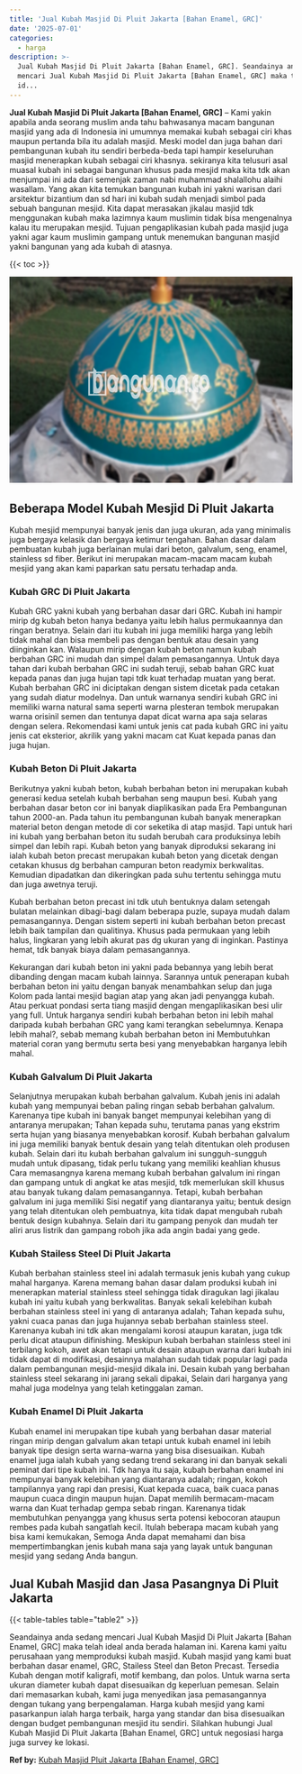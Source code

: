 ```yaml
---
title: 'Jual Kubah Masjid Di Pluit Jakarta [Bahan Enamel, GRC]'
date: '2025-07-01'
categories:
  - harga
description: >-
  Jual Kubah Masjid Di Pluit Jakarta [Bahan Enamel, GRC]. Seandainya anda sedang
  mencari Jual Kubah Masjid Di Pluit Jakarta [Bahan Enamel, GRC] maka telah
  id...
---
```


**Jual Kubah Masjid Di Pluit Jakarta \[Bahan Enamel, GRC\]** – Kami yakin apabila anda seorang muslim anda tahu bahwasanya macam bangunan masjid yang ada di Indonesia ini umumnya memakai kubah sebagai ciri khas maupun pertanda bila itu adalah masjid. Meski model dan juga bahan dari pembangunan kubah itu sendiri berbeda-beda tapi hampir keseluruhan masjid menerapkan kubah sebagai ciri khasnya. sekiranya kita telusuri asal muasal kubah ini sebagai bangunan khusus pada mesjid maka kita tdk akan menjumpai ini ada dari semenjak zaman nabi muhammad shalallohu alaihi wasallam. Yang akan kita temukan bangunan kubah ini yakni warisan dari arsitektur bizantium dan sd hari ini kubah sudah menjadi simbol pada sebuah bangunan mesjid. Kita dapat merasakan jikalau masjid tdk menggunakan kubah maka lazimnya kaum muslimin tidak bisa mengenalnya kalau itu merupakan mesjid. Tujuan pengaplikasian kubah pada masjid juga yakni agar kaum muslimin gampang untuk menemukan bangunan masjid yakni bangunan yang ada kubah di atasnya.

{{< toc >}}

![Jual Kubah Masjid Di Pluit Jakarta [Bahan Enamel, GRC]](/images/jual-kubah-masjid-38.png)

## Beberapa Model Kubah Mesjid Di Pluit Jakarta

Kubah mesjid mempunyai banyak jenis dan juga ukuran, ada yang minimalis juga bergaya kelasik dan bergaya ketimur tengahan. Bahan dasar dalam pembuatan kubah juga berlainan mulai dari beton, galvalum, seng, enamel, stainless sd fiber. Berikut ini merupakan macam-macam macam kubah mesjid yang akan kami paparkan satu persatu terhadap anda.

### Kubah GRC Di Pluit Jakarta

Kubah GRC yakni kubah yang berbahan dasar dari GRC. Kubah ini hampir mirip dg kubah beton hanya bedanya yaitu lebih halus permukaannya dan ringan beratnya. Selain dari itu kubah ini juga memiliki harga yang lebih tidak mahal dan bisa membeli pas dengan bentuk atau desain yang diinginkan kan. Walaupun mirip dengan kubah beton namun kubah berbahan GRC ini mudah dan simpel dalam pemasangannya. Untuk daya tahan dari kubah berbahan GRC ini sudah teruji, sebab bahan GRC kuat kepada panas dan juga hujan tapi tdk kuat terhadap muatan yang berat. Kubah berbahan GRC ini diciptakan dengan sistem dicetak pada cetakan yang sudah diatur modelnya. Dan untuk warnanya sendiri kubah GRC ini memiliki warna natural sama seperti warna plesteran tembok merupakan warna orisinil semen dan tentunya dapat dicat warna apa saja selaras dengan selera. Rekomendasi kami untuk jenis cat pada kubah GRC ini yaitu jenis cat eksterior, akrilik yang yakni macam cat Kuat kepada panas dan juga hujan.

### Kubah Beton Di Pluit Jakarta

Berikutnya yakni kubah beton, kubah berbahan beton ini merupakan kubah generasi kedua setelah kubah berbahan seng maupun besi. Kubah yang berbahan dasar beton cor ini banyak diaplikasikan pada Era Pembangunan tahun 2000-an. Pada tahun itu pembangunan kubah banyak menerapkan material beton dengan metode di cor seketika di atap masjid. Tapi untuk hari ini kubah yang berbahan beton itu sudah berubah cara produksinya lebih simpel dan lebih rapi. Kubah beton yang banyak diproduksi sekarang ini ialah kubah beton precast merupakan kubah beton yang dicetak dengan cetakan khusus dg berbahan campuran beton readymix berkwalitas. Kemudian dipadatkan dan dikeringkan pada suhu tertentu sehingga mutu dan juga awetnya teruji.

Kubah berbahan beton precast ini tdk utuh bentuknya dalam setengah bulatan melainkan dibagi-bagi dalam beberapa puzle, supaya mudah dalam pemasangannya. Dengan sistem seperti ini kubah berbahan beton precast lebih baik tampilan dan qualitinya. Khusus pada permukaan yang lebih halus, lingkaran yang lebih akurat pas dg ukuran yang di inginkan. Pastinya hemat, tdk banyak biaya dalam pemasangannya.

Kekurangan dari kubah beton ini yakni pada bebannya yang lebih berat dibanding dengan macam kubah lainnya. Sarannya untuk penerapan kubah berbahan beton ini yaitu dengan banyak menambahkan selup dan juga Kolom pada lantai mesjid bagian atap yang akan jadi penyangga kubah. Atau perkuat pondasi serta tiang masjid dengan mengaplikasikan besi ulir yang full. Untuk harganya sendiri kubah berbahan beton ini lebih mahal daripada kubah berbahan GRC yang kami terangkan sebelumnya. Kenapa lebih mahal?, sebab memang kubah berbahan beton ini Membutuhkan material coran yang bermutu serta besi yang menyebabkan harganya lebih mahal.

### Kubah Galvalum Di Pluit Jakarta

Selanjutnya merupakan kubah berbahan galvalum. Kubah jenis ini adalah kubah yang mempunyai beban paling ringan sebab berbahan galvalum. Karenanya tipe kubah ini banyak banget mempunyai kelebihan yang di antaranya merupakan; Tahan kepada suhu, terutama panas yang ekstrim serta hujan yang biasanya menyebabkan korosif. Kubah berbahan galvalum ini juga memiliki banyak bentuk desain yang telah ditentukan oleh produsen kubah. Selain dari itu kubah berbahan galvalum ini sungguh-sungguh mudah untuk dipasang, tidak perlu tukang yang memiliki keahlian khusus Cara memasangnya karena memang kubah berbahan galvalum ini ringan dan gampang untuk di angkat ke atas mesjid, tdk memerlukan skill khusus atau banyak tukang dalam pemasangannya. Tetapi, kubah berbahan galvalum ini juga memiliki Sisi negatif yang diantaranya yaitu; bentuk design yang telah ditentukan oleh pembuatnya, kita tidak dapat mengubah rubah bentuk design kubahnya. Selain dari itu gampang penyok dan mudah ter aliri arus listrik dan gampang roboh jika ada angin badai yang gede.

### Kubah Stailess Steel Di Pluit Jakarta

Kubah berbahan stainless steel ini adalah termasuk jenis kubah yang cukup mahal harganya. Karena memang bahan dasar dalam produksi kubah ini menerapkan material stainless steel sehingga tidak diragukan lagi jikalau kubah ini yaitu kubah yang berkwalitas. Banyak sekali kelebihan kubah berbahan stainless steel ini yang di antaranya adalah; Tahan kepada suhu, yakni cuaca panas dan juga hujannya sebab berbahan stainless steel. Karenanya kubah ini tdk akan mengalami korosi ataupun karatan, juga tdk perlu dicat ataupun difinishing. Meskipun kubah berbahan stainless steel ini terbilang kokoh, awet akan tetapi untuk desain ataupun warna dari kubah ini tidak dapat di modifikasi, desainnya malahan sudah tidak popular lagi pada dalam pembangunan mesjid-mesjid dikala ini. Desain kubah yang berbahan stainless steel sekarang ini jarang sekali dipakai, Selain dari harganya yang mahal juga modelnya yang telah ketinggalan zaman.

### Kubah Enamel Di Pluit Jakarta

Kubah enamel ini merupakan tipe kubah yang berbahan dasar material ringan mirip dengan galvalum akan tetapi untuk kubah enamel ini lebih banyak tipe design serta warna-warna yang bisa disesuaikan. Kubah enamel juga ialah kubah yang sedang trend sekarang ini dan banyak sekali peminat dari tipe kubah ini. Tdk hanya itu saja, kubah berbahan enamel ini mempunyai banyak kelebihan yang diantaranya adalah; ringan, kokoh tampilannya yang rapi dan presisi, Kuat kepada cuaca, baik cuaca panas maupun cuaca dingin maupun hujan. Dapat memilih bermacam-macam warna dan Kuat terhadap gempa sebab ringan. Karenanya tidak membutuhkan penyangga yang khusus serta potensi kebocoran ataupun rembes pada kubah sangatlah kecil. Itulah beberapa macam kubah yang bisa kami kemukakan, Semoga Anda dapat memahami dan bisa mempertimbangkan jenis kubah mana saja yang layak untuk bangunan mesjid yang sedang Anda bangun.

## Jual Kubah Masjid dan Jasa Pasangnya Di Pluit Jakarta

{{< table-tables table="table2" >}}

Seandainya anda sedang mencari Jual Kubah Masjid Di Pluit Jakarta \[Bahan Enamel, GRC\] maka telah ideal anda berada halaman ini. Karena kami yaitu perusahaan yang memproduksi kubah masjid. Kubah masjid yang kami buat berbahan dasar enamel, GRC, Stailess Steel dan Beton Precast. Tersedia Kubah dengan motif kaligrafi, motif kembang, dan polos. Untuk warna serta ukuran diameter kubah dapat disesuaikan dg keperluan pemesan. Selain dari memasarkan kubah, kami juga menyedikan jasa pemasangannya dengan tukang yang berpengalaman. Harga kubah mesjid yang kami pasarkanpun ialah harga terbaik, harga yang standar dan bisa disesuaikan dengan budget pembangunan mesjid itu sendiri. Silahkan hubungi Jual Kubah Masjid Di Pluit Jakarta \[Bahan Enamel, GRC\] untuk negosiasi harga juga survey ke lokasi.

**Ref by:** [Kubah Masjid Pluit Jakarta [Bahan Enamel, GRC]](https://id.wikipedia.org/wiki/Kubah)
